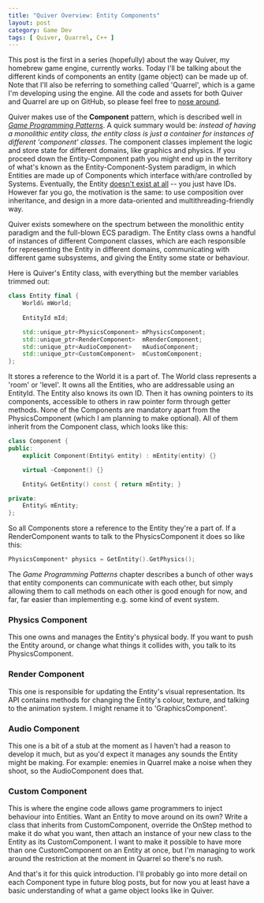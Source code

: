 ```yaml
---
title: "Quiver Overview: Entity Components"
layout: post
category: Game Dev
tags: [ Quiver, Quarrel, C++ ]
---
```


This post is the first in a series (hopefully) about the way Quiver, my homebrew game engine, currently works. Today I'll be talking about the different kinds of components an entity (game object) can be made up of. Note that I'll also be referring to something called 'Quarrel', which is a game I'm developing using the engine. All the code and assets for both Quiver and Quarrel are up on GitHub, so please feel free to [nose around](https://github.com/rachelnertia/Quiver).

Quiver makes use of the **Component** pattern, which is described well in [*Game Programming Patterns*](http://gameprogrammingpatterns.com/component.html). A quick summary would be: *instead of having a monolithic entity class, the entity class is just a container for instances of different 'component' classes*. The component classes implement the logic and store state for different domains, like graphics and physics. If you proceed down the Entity-Component path you might end up in the territory of what's known as the Entity-Component-System paradigm, in which Entities are made up of Components which interface with/are controlled by Systems. Eventually, the Entity [doesn't exist at all](http://www.dataorienteddesign.com/dodmain/node5.html#SECTION00540000000000000000) -- you just have IDs. However far you go, the motivation is the same: to use composition over inheritance, and design in a more data-oriented and multithreading-friendly way.

Quiver exists somewhere on the spectrum between the monolithic entity paradigm and the full-blown ECS paradigm. The Entity class owns a handful of instances of different Component classes, which are each responsible for representing the Entity in different domains, communicating with different game subsystems, and giving the Entity some state or behaviour.

Here is Quiver's Entity class, with everything but the member variables trimmed out:

```cpp
class Entity final {
	World& mWorld;
	
	EntityId mId;

	std::unique_ptr<PhysicsComponent> mPhysicsComponent;
	std::unique_ptr<RenderComponent>  mRenderComponent;	
	std::unique_ptr<AudioComponent>   mAudioComponent;
	std::unique_ptr<CustomComponent>  mCustomComponent;
};
```

It stores a reference to the World it is a part of. The World class represents a 'room' or 'level'. It owns all the Entities, who are addressable using an EntityId. The Entity also knows its own ID. Then it has owning pointers to its components, accessible to others in raw pointer form through getter methods. None of the Components are mandatory apart from the PhysicsComponent (which I am planning to make optional). All of them inherit from the Component class, which looks like this:

```cpp
class Component {
public:
	explicit Component(Entity& entity) : mEntity(entity) {}

	virtual ~Component() {}

	Entity& GetEntity() const { return mEntity; }

private:
	Entity& mEntity;
};
``` 

So all Components store a reference to the Entity they're a part of. If a RenderComponent wants to talk to the PhysicsComponent it does so like this:

```cpp
PhysicsComponent* physics = GetEntity().GetPhysics();
```

The *Game Programming Patterns* chapter describes a bunch of other ways that entity components can communicate with each other, but simply allowing them to call methods on each other is good enough for now, and far, far easier than implementing e.g. some kind of event system.

### Physics Component

This one owns and manages the Entity's physical body. If you want to push the Entity around, or change what things it collides with, you talk to its PhysicsComponent.

### Render Component

This one is responsible for updating the Entity's visual representation. Its API contains methods for changing the Entity's colour, texture, and talking to the animation system. I might rename it to 'GraphicsComponent'.

### Audio Component

This one is a bit of a stub at the moment as I haven't had a reason to develop it much, but as you'd expect it manages any sounds the Entity might be making. For example: enemies in Quarrel make a noise when they shoot, so the AudioComponent does that.

### Custom Component

This is where the engine code allows game programmers to inject behaviour into Entities. Want an Entity to move around on its own? Write a class that inherits from CustomComponent, override the OnStep method to make it do what you want, then attach an instance of your new class to the Entity as its CustomComponent. I want to make it possible to have more than one CustomComponent on an Entity at once, but I'm managing to work around the restriction at the moment in Quarrel so there's no rush.

And that's it for this quick introduction. I'll probably go into more detail on each Component type in future blog posts, but for now you at least have a basic understanding of what a game object looks like in Quiver.